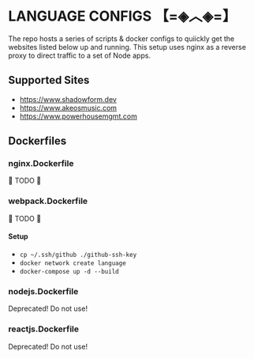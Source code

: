 # LANGUAGE CONFIGS 【=◈︿◈=】
The repo hosts a series of scripts & docker configs to quiickly get the websites listed below up and running. This setup uses nginx as a reverse proxy to direct traffic to a set of Node apps.

## Supported Sites
  - https://www.shadowform.dev
  - https://www.akeosmusic.com
  - https://www.powerhousemgmt.com

## Dockerfiles
### nginx.Dockerfile
🚧 TODO 🚧

### webpack.Dockerfile
🚧 TODO 🚧
#### Setup

- `cp ~/.ssh/github ./github-ssh-key`
- `docker network create language`
- `docker-compose up -d --build`

### nodejs.Dockerfile
Deprecated! Do not use!

### reactjs.Dockerfile
Deprecated! Do not use!
